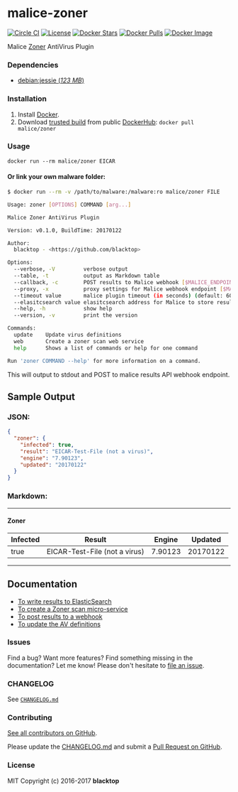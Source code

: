 malice-zoner
============
[![Circle CI](https://circleci.com/gh/malice-plugins/zoner.png?style=shield)](https://circleci.com/gh/malice-plugins/zoner)
[![License](http://img.shields.io/:license-mit-blue.svg)](http://doge.mit-license.org)
[![Docker Stars](https://img.shields.io/docker/stars/malice/zoner.svg)](https://hub.docker.com/r/malice/zoner/)
[![Docker Pulls](https://img.shields.io/docker/pulls/malice/zoner.svg)](https://hub.docker.com/r/malice/zoner/)
[![Docker Image](https://img.shields.io/badge/docker%20image-166MB-blue.svg)](https://hub.docker.com/r/malice/zoner/)

Malice [Zoner](http://www.zonerantivirus.com/stahnout) AntiVirus Plugin

### Dependencies

-	[debian:jessie (*123 MB*\)](https://hub.docker.com/_/debian/)

### Installation

1.	Install [Docker](https://www.docker.io/).
2.	Download [trusted build](https://hub.docker.com/r/malice/zoner/) from public [DockerHub](https://hub.docker.com): `docker pull malice/zoner`

### Usage

```
docker run --rm malice/zoner EICAR
```

#### Or link your own malware folder:

```bash
$ docker run --rm -v /path/to/malware:/malware:ro malice/zoner FILE

Usage: zoner [OPTIONS] COMMAND [arg...]

Malice Zoner AntiVirus Plugin

Version: v0.1.0, BuildTime: 20170122

Author:
  blacktop - <https://github.com/blacktop>

Options:
  --verbose, -V         verbose output
  --table, -t	        output as Markdown table
  --callback, -c	    POST results to Malice webhook [$MALICE_ENDPOINT]
  --proxy, -x	        proxy settings for Malice webhook endpoint [$MALICE_PROXY]
  --timeout value       malice plugin timeout (in seconds) (default: 60) [$MALICE_TIMEOUT]    
  --elasitcsearch value elasitcsearch address for Malice to store results [$MALICE_ELASTICSEARCH]   
  --help, -h	        show help
  --version, -v	        print the version

Commands:
  update	Update virus definitions
  web       Create a zoner scan web service  
  help		Shows a list of commands or help for one command

Run 'zoner COMMAND --help' for more information on a command.
```

This will output to stdout and POST to malice results API webhook endpoint.

## Sample Output

### JSON:

```json
{
  "zoner": {
    "infected": true,
    "result": "EICAR-Test-File (not a virus)",
    "engine": "7.90123",
    "updated": "20170122"
  }
}
```

### Markdown:

---

#### Zoner

| Infected | Result                        | Engine  | Updated  |
| -------- | ----------------------------- | ------- | -------- |
| true     | EICAR-Test-File (not a virus) | 7.90123 | 20170122 |

---

Documentation
-------------

-	[To write results to ElasticSearch](https://github.com/malice-plugins/zoner/blob/master/docs/elasticsearch.md)
-	[To create a Zoner scan micro-service](https://github.com/malice-plugins/zoner/blob/master/docs/web.md)
-	[To post results to a webhook](https://github.com/malice-plugins/zoner/blob/master/docs/callback.md)
-	[To update the AV definitions](https://github.com/malice-plugins/zoner/blob/master/docs/update.md)

### Issues

Find a bug? Want more features? Find something missing in the documentation? Let me know! Please don't hesitate to [file an issue](https://github.com/malice-plugins/zoner/issues/new).

### CHANGELOG

See [`CHANGELOG.md`](https://github.com/malice-plugins/zoner/blob/master/CHANGELOG.md)

### Contributing

[See all contributors on GitHub](https://github.com/malice-plugins/zoner/graphs/contributors).

Please update the [CHANGELOG.md](https://github.com/malice-plugins/zoner/blob/master/CHANGELOG.md) and submit a [Pull Request on GitHub](https://help.github.com/articles/using-pull-requests/).

### License

MIT Copyright (c) 2016-2017 **blacktop**
